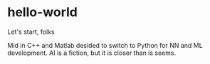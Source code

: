 # hello-world
Let's start, folks

Mid in C++ and Matlab desided to switch to Python for NN and ML development. 
AI is a fiction, but it is closer than is seems.

